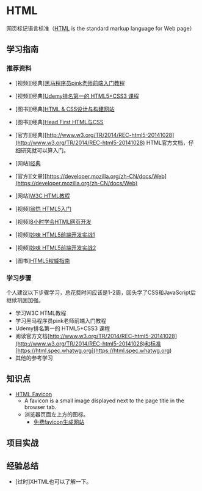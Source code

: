 # HTML

网页标记语言标准（[HTML](https://www.w3.org/TR/html) is the standard markup language for Web page）

## 学习指南

### 推荐资料

* [视频][经典][黑马程序员pink老师前端入门教程](https://www.bilibili.com/video/BV14J4114768)
* [视频][经典][Udemy排名第一的 HTML5+CSS3 课程](https://www.bilibili.com/video/BV1A34y1e7w)
* [图书][经典][HTML & CSS设计与构建网站](http://product.dangdang.com/25299529.html)
* [图书][经典][Head First HTML与CSS](http://product.dangdang.com/23348110.html)
* [官方][经典][http://www.w3.org/TR/2014/REC-html5-20141028](http://www.w3.org/TR/2014/REC-html5-20141028) HTML官方文档，仔细研究就可以算入门。
* [网站][经典](https://html.spec.whatwg.org)
* [官方][文章][https://developer.mozilla.org/zh-CN/docs/Web](https://developer.mozilla.org/zh-CN/docs/Web)
* [网站][W3C HTML教程](https://www.w3school.com.cn/html/index.asp)

* [视频][翁恺 HTML5入门](http://study.163.com/course/introduction/171001.htm)
* [视频][8小时学会HTML网页开发](http://study.163.com/course/courseMain.htm?courseId=432008)
* [视频][妙味 HTML5前端开发实战1](http://study.163.com/course/courseMain.htm?courseId=717031)
* [视频][妙味 HTML5前端开发实战2](http://study.163.com/course/introduction/717017.htm)
* [图书][HTML5权威指南](http://product.dangdang.com/23386583.html)

### 学习步骤

个人建议以下步骤学习，总花费时间应该是1-2周，回头学了CSS和JavaScript后继续巩固加强。

* 学习W3C HTML教程
* 学习黑马程序员pink老师前端入门教程
* Udemy排名第一的 HTML5+CSS3 课程
* 阅读官方文档[http://www.w3.org/TR/2014/REC-html5-20141028](http://www.w3.org/TR/2014/REC-html5-20141028)和标准[https://html.spec.whatwg.org](https://html.spec.whatwg.org)
* 其他的参考学习

## 知识点

* [HTML Favicon](https://www.w3schools.com/html/html_favicon.asp)
  * A favicon is a small image displayed next to the page title in the browser tab.
  * 浏览器页面左上方的图标。
    * [免费favicon生成网站](https://favicon.io/favicon-generator)

## 项目实战

## 经验总结

* [过时]XHTML也可以了解一下。

